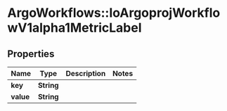 # ArgoWorkflows::IoArgoprojWorkflowV1alpha1MetricLabel

## Properties
Name | Type | Description | Notes
------------ | ------------- | ------------- | -------------
**key** | **String** |  | 
**value** | **String** |  | 


